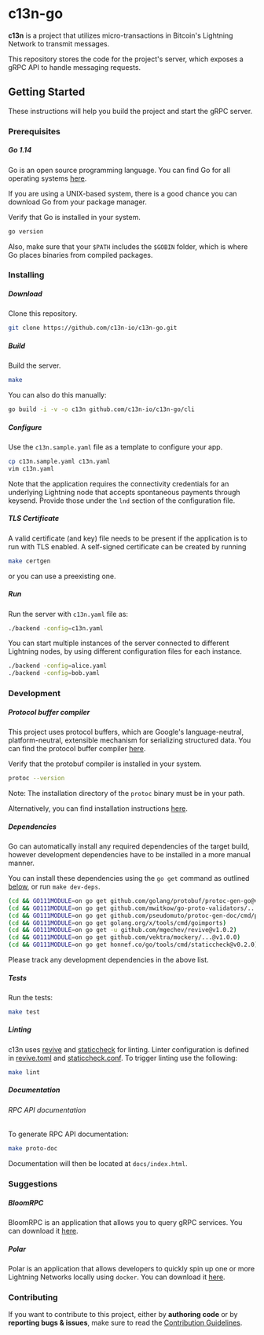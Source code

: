 # c13n-go

**c13n** is a project that utilizes micro-transactions in Bitcoin's Lightning Network to transmit messages.

This repository stores the code for the project's server, which exposes a gRPC API to handle messaging requests.

## Getting Started

These instructions will help you build the project and start the gRPC server.

### Prerequisites

##### Go 1.14

Go is an open source programming language. You can find Go for all operating systems [here](https://golang.org/dl/).

If you are using a UNIX-based system, there is a good chance you can download Go from your package manager.

Verify that Go is installed in your system.
```bash
go version
```

Also, make sure that your `$PATH` includes the `$GOBIN` folder, which is where Go places binaries from compiled packages.

### Installing

##### Download

Clone this repository.
```bash
git clone https://github.com/c13n-io/c13n-go.git
```

##### Build

Build the server.
```bash
make
```
You can also do this manually:
```bash
go build -i -v -o c13n github.com/c13n-io/c13n-go/cli
```

##### Configure

Use the `c13n.sample.yaml` file as a template to configure your app.
```bash
cp c13n.sample.yaml c13n.yaml
vim c13n.yaml
```
Note that the application requires the connectivity credentials for an underlying Lightning node that accepts spontaneous payments through keysend. Provide those under the `lnd` section of the configuration file.

##### TLS Certificate

A valid certificate (and key) file needs to be present if the application is to run with TLS enabled.
A self-signed certificate can be created by running
```bash
make certgen
```
or you can use a preexisting one.

##### Run

Run the server with `c13n.yaml` file as:
```bash
./backend -config=c13n.yaml
```
You can start multiple instances of the server connected to different Lightning nodes, by using different configuration files for each instance.
```bash
./backend -config=alice.yaml
./backend -config=bob.yaml
```

### Development

##### Protocol buffer compiler

This project uses protocol buffers, which are Google's language-neutral, platform-neutral, extensible mechanism for serializing structured data. You can find the protocol buffer compiler [here](https://github.com/protocolbuffers/protobuf).

Verify that the protobuf compiler is installed in your system.
```bash
protoc --version
```

Note: The installation directory of the `protoc` binary must be in your path.

Alternatively, you can find installation instructions [here](https://grpc.io/docs/quickstart/go/).

##### Dependencies

Go can automatically install any required dependencies of the target build, however development dependencies have to be installed in a more manual manner.

You can install these dependencies using the `go get` command as outlined [below](https://dev.to/maelvls/why-is-go111module-everywhere-and-everything-about-go-modules-24k), or run `make dev-deps`.
```bash
(cd && GO111MODULE=on go get github.com/golang/protobuf/protoc-gen-go@v1.4.3)
(cd && GO111MODULE=on go get github.com/mwitkow/go-proto-validators/...@v0.3.0)
(cd && GO111MODULE=on go get github.com/pseudomuto/protoc-gen-doc/cmd/protoc-gen-doc@v1.3.2)
(cd && GO111MODULE=on go get golang.org/x/tools/cmd/goimports)
(cd && GO111MODULE=on go get -u github.com/mgechev/revive@v1.0.2)
(cd && GO111MODULE=on go get github.com/vektra/mockery/...@v1.0.0)
(cd && GO111MODULE=on go get honnef.co/go/tools/cmd/staticcheck@v0.2.0)
```
Please track any development dependencies in the above list.

##### Tests

Run the tests:
```bash
make test
```

##### Linting

c13n uses [revive](https://github.com/mgechev/revive) and [staticcheck](https://github.com/dominikh/go-tools) for linting. Linter configuration is defined in [revive.toml](/revive.toml) and [staticcheck.conf](/staticcheck.conf). To trigger linting use the following:

```bash
make lint
```

##### Documentation

###### RPC API documentation

To generate RPC API documentation:
```bash
make proto-doc
```

Documentation will then be located at `docs/index.html`.

### Suggestions

##### BloomRPC

BloomRPC is an application that allows you to query gRPC services. You can download it [here](https://github.com/uw-labs/bloomrpc).

##### Polar

Polar is an application that allows developers to quickly spin up one or more Lightning Networks locally using `docker`. You can download it [here](https://github.com/jamaljsr/polar).

### Contributing

If you want to contribute to this project, either by **authoring code** or by **reporting bugs & issues**, make sure to read the [Contribution Guidelines](CONTRIBUTING.md).
